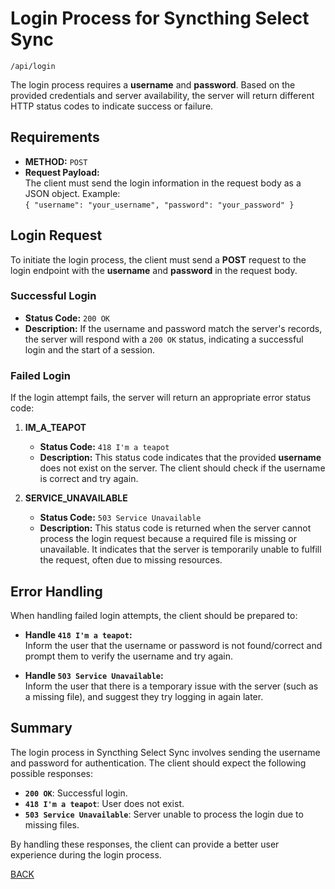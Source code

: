 # Login Process for Syncthing Select Sync

`/api/login`

The login process requires a **username** and **password**. Based on the provided credentials and server availability, the server will return different HTTP status codes to indicate success or failure.

## Requirements
- **METHOD:**
   `POST`
- **Request Payload:**  
  The client must send the login information in the request body as a JSON object. Example:  
  `{ "username": "your_username", "password": "your_password" }`

## **Login Request**

To initiate the login process, the client must send a **POST** request to the login endpoint with the **username** and **password** in the request body.

### **Successful Login**

- **Status Code:** `200 OK`
- **Description:** If the username and password match the server's records, the server will respond with a `200 OK` status, indicating a successful login and the start of a session.

### **Failed Login**

If the login attempt fails, the server will return an appropriate error status code:

1. **IM_A_TEAPOT**  
   - **Status Code:** `418 I'm a teapot`
   - **Description:** This status code indicates that the provided **username** does not exist on the server. The client should check if the username is correct and try again.

2. **SERVICE_UNAVAILABLE**  
   - **Status Code:** `503 Service Unavailable`
   - **Description:** This status code is returned when the server cannot process the login request because a required file is missing or unavailable. It indicates that the server is temporarily unable to fulfill the request, often due to missing resources.

## **Error Handling**

When handling failed login attempts, the client should be prepared to:

- **Handle `418 I'm a teapot`:**  
   Inform the user that the username or password is not found/correct and prompt them to verify the username and try again.

- **Handle `503 Service Unavailable`:**  
   Inform the user that there is a temporary issue with the server (such as a missing file), and suggest they try logging in again later.

## **Summary**

The login process in Syncthing Select Sync involves sending the username and password for authentication. The client should expect the following possible responses:

- **`200 OK`**: Successful login.
- **`418 I'm a teapot`**: User does not exist.
- **`503 Service Unavailable`**: Server unable to process the login due to missing files.

By handling these responses, the client can provide a better user experience during the login process.

[BACK](main-docs.md)

